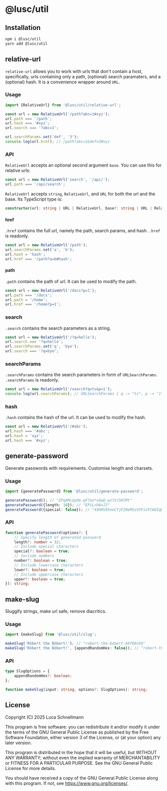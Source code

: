 # @lusc/util

## Installation

```bash
npm i @lusc/util
yarn add @lusc/util
```

## relative-url

`relative-url` allows you to work with urls that don't contain a host, specifically, urls containing only a path, (optional) search paramaters, and a (optional) hash. It is a convenience wrapper around `URL`.

### Usage

```ts
import {RelativeUrl} from '@lusc/util/relative-url';

const url = new RelativeUrl('/path?abc=1#xyz');
url.path === '/path';
url.hash === '#xyz';
url.search === '?abc=1';

url.searchParams.set('def', '3');
console.log(url.href); // /path?abc=1&def=3#xyz
```

### API

`RelativeUrl` accepts an optional second argument `base`. You can use this for relative urls:

```ts
const url = new RelativeUrl('search', '/api/');
url.path === '/api/search';
```

`RelativeUrl` accepts `string`, `RelativeUrl`, and `URL` for both the url and the base.
Its TypeScript type is:

```ts
constructor(url: string | URL | RelativeUrl, base?: string | URL | RelativeUrl)
```

#### href

`.href` contains the full url, namely the path, search params, and hash. `.href` is readonly.

```ts
const url = new RelativeUrl('/path');
url.searchParams.set('a', 'b');
url.hash = 'hash';
url.href === '/path?a=b#hash';
```

#### path

`.path` contains the path of url. It can be used to modify the path.

```ts
const url = new RelativeUrl('/docs?p=1');
url.path === '/docs';
url.path = '/home';
url.href === '/home?p=1';
```

### search

`.search` contains the search parameters as a string.

```ts
const url = new RelativeUrl('/?q=hello');
url.search === '?q=hello';
url.searchParams.set('q', 'bye');
url.search === '?q=bye';
```

### searchParams

`.searchParams` contains the search parameters in form of `URLSearchParams`. `.searchParams` is readonly.

```ts
const url = new RelativeUrl('/search?q=ts&p=1');
console.log(url.searchParams); // URLSearchParams { q -> "ts", p -> "1" }
```

### hash

`.hash` contains the hash of the url. It can be used to modify the hash.

```ts
const url = new RelativeUrl('/#abc');
url.hash === '#abc';
url.hash = 'xyz';
url.hash === '#xyz';
```

## generate-password

Generate passwords with requirements. Customise length and charsets.

### Usage

```ts
import {generatePassword} from '@lusc/util/generate-password';

generatePassword(); // "ZPq4McdyOm.qF7oo*vGw@_wzlV(5HlMt"
generatePassword({length: 10}); // "EPiL<h8=JJ"
generatePassword({special: false}); // "43HOVXhnoCYjFI0eMSzV3FizFCmGIqM8"
```

### API

```ts
function generatePassword(options?: {
	// Specify length of generated password
	length?: number = 32;
	// Include special characters
	special?: boolean = true;
	// Include numbers
	number?: boolean = true;
	// Include lowercase characters
	lower?: boolean = true;
	// Include uppercase characters
	upper?: boolean = true;
}): string;
```

## make-slug

Sluggify strings, make url safe, remove diacritics.

### Usage

```ts
import {makeSlug} from '@lusc/util/slug';

makeSlug('Röbert the Böbert!'); // "robert-the-bobert-b9f60c69"
makeSlug('Röbert the Böbert!', {appendRandomHex: false}); // "robert-the-bobert"
```

### API

```ts
type SlugOptions = {
	appendRandomHex?: boolean;
};

function makeSlug(input: string, options?: SlugOptions): string;
```

## License

Copyright (C) 2025 Luca Schnellmann

This program is free software: you can redistribute it and/or modify
it under the terms of the GNU General Public License as published by
the Free Software Foundation, either version 3 of the License, or
(at your option) any later version.

This program is distributed in the hope that it will be useful,
but WITHOUT ANY WARRANTY; without even the implied warranty of
MERCHANTABILITY or FITNESS FOR A PARTICULAR PURPOSE. See the
GNU General Public License for more details.

You should have received a copy of the GNU General Public License
along with this program. If not, see <https://www.gnu.org/licenses/>.
